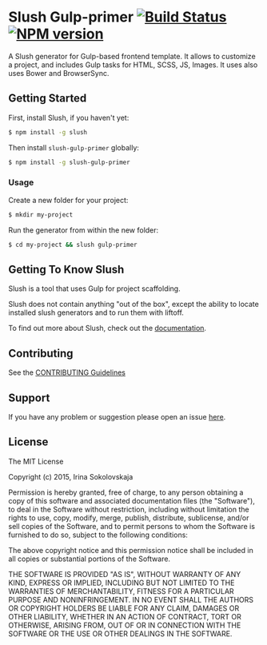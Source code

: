 # Slush Gulp-primer [![Build Status](https://secure.travis-ci.org/ierhyna/slush-gulp-primer.png?branch=master)](https://travis-ci.org/ierhyna/slush-gulp-primer) [![NPM version](https://badge-me.herokuapp.com/api/npm/slush-gulp-primer.png)](http://badges.enytc.com/for/npm/slush-gulp-primer)

A Slush generator for Gulp-based frontend template. It allows to customize a project, and includes Gulp tasks for HTML, SCSS, JS, Images. It uses also uses Bower and BrowserSync.

## Getting Started

First, install Slush, if you haven't yet:

```bash
$ npm install -g slush
```

Then install `slush-gulp-primer` globally:

```bash
$ npm install -g slush-gulp-primer
```

### Usage

Create a new folder for your project:

```bash
$ mkdir my-project
```

Run the generator from within the new folder:

```bash
$ cd my-project && slush gulp-primer
```

## Getting To Know Slush

Slush is a tool that uses Gulp for project scaffolding.

Slush does not contain anything "out of the box", except the ability to locate installed slush generators and to run them with liftoff.

To find out more about Slush, check out the [documentation](https://github.com/slushjs/slush).

## Contributing

See the [CONTRIBUTING Guidelines](https://github.com/ierhyna/slush-gulp-primer/blob/master/CONTRIBUTING.md)

## Support
If you have any problem or suggestion please open an issue [here](https://github.com/ierhyna/slush-gulp-primer/issues).

## License 

The MIT License

Copyright (c) 2015, Irina Sokolovskaja

Permission is hereby granted, free of charge, to any person
obtaining a copy of this software and associated documentation
files (the "Software"), to deal in the Software without
restriction, including without limitation the rights to use,
copy, modify, merge, publish, distribute, sublicense, and/or sell
copies of the Software, and to permit persons to whom the
Software is furnished to do so, subject to the following
conditions:

The above copyright notice and this permission notice shall be
included in all copies or substantial portions of the Software.

THE SOFTWARE IS PROVIDED "AS IS", WITHOUT WARRANTY OF ANY KIND,
EXPRESS OR IMPLIED, INCLUDING BUT NOT LIMITED TO THE WARRANTIES
OF MERCHANTABILITY, FITNESS FOR A PARTICULAR PURPOSE AND
NONINFRINGEMENT. IN NO EVENT SHALL THE AUTHORS OR COPYRIGHT
HOLDERS BE LIABLE FOR ANY CLAIM, DAMAGES OR OTHER LIABILITY,
WHETHER IN AN ACTION OF CONTRACT, TORT OR OTHERWISE, ARISING
FROM, OUT OF OR IN CONNECTION WITH THE SOFTWARE OR THE USE OR
OTHER DEALINGS IN THE SOFTWARE.

